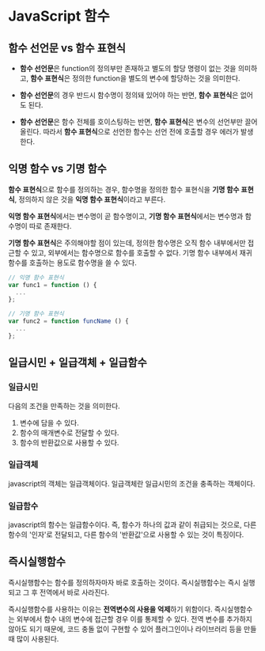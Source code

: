 # JavaScript 함수
## 함수 선언문 vs 함수 표현식
- **함수 선언문**은 function의 정의부만 존재하고 별도의 할당 명령이 없는 것을 의미하고, **함수 표현식**은 정의한 function을 별도의 변수에 할당하는 것을 의미한다.

- **함수 선언문**의 경우 반드시 함수명이 정의돼 있어야 하는 반면, **함수 표현식**은 없어도 된다.

- **함수 선언문**은 함수 전체를 호이스팅하는 반면, **함수 표현식**은 변수의 선언부만 끌어올린다. 따라서 **함수 표현식**으로 선언한 함수는 선언 전에 호출할 경우 에러가 발생한다.

## 익명 함수 vs 기명 함수
**함수 표현식**으로 함수를 정의하는 경우, 함수명을 정의한 함수 표현식을 **기명 함수 표현식**, 정의하지 않은 것을 **익명 함수 표현식**이라고 부른다.

**익명 함수 표현식**에서는 변수명이 곧 함수명이고, **기명 함수 표현식**에서는 변수명과 함수명이 따로 존재한다.

**기명 함수 표현식**은 주의해야할 점이 있는데, 정의한 함수명은 오직 함수 내부에서만 접근할 수 있고, 외부에서는 함수명으로 함수를 호출할 수 없다. 기명 함수 내부에서 재귀함수를 호출하는 용도로 함수명을 쓸 수 있다.

```js
// 익명 함수 표현식
var func1 = function () {
  ...
};

// 기명 함수 표현식
var func2 = function funcName () {
  ...
};
```


## 일급시민 + 일급객체 + 일급함수
### 일급시민
다음의 조건을 만족하는 것을 의미한다.
1. 변수에 담을 수 있다.
2. 함수의 매개변수로 전달할 수 있다.
3. 함수의 반환값으로 사용할 수 있다.

### 일급객체
javascript의 객체는 일급객체이다. 일급객체란 일급시민의 조건을 충족하는 객체이다.

### 일급함수
javascript의 함수는 일급함수이다. 즉, 함수가 하나의 값과 같이 취급되는 것으로, 다른 함수의 '인자'로 전달되고, 다른 함수의 '반환값'으로 사용할 수 있는 것이 특징이다.


## 즉시실행함수
즉시실행함수는 함수를 정의하자마자 바로 호출하는 것이다. 즉시실행함수는 즉시 실행되고 그 후 전역에서 바로 사라진다.

즉시실행함수를 사용하는 이유는 **전역변수의 사용을 억제**하기 위함이다. 즉시실행함수는 외부에서 함수 내의 변수에 접근할 경우 이를 통제할 수 있다. 전역 변수를 추가하지 않아도 되기 때문에, 코드 충돌 없이 구현할 수 있어 플러그인이나 라이브러리 등을 만들 때 많이 사용된다.
